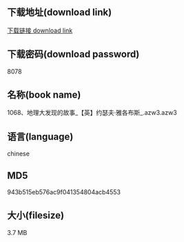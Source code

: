 ## 下载地址(download link)
[下载链接 download link](https://voluble-croquembouche-d321dc.netlify.app/?s=1068%E3%80%81%E5%9C%B0%E7%90%86%E5%A4%A7%E5%8F%91%E7%8E%B0%E7%9A%84%E6%95%85%E4%BA%8B_%E3%80%90%E8%8B%B1%E3%80%91%E7%BA%A6%E7%91%9F%E5%A4%AB%C2%B7%E9%9B%85%E5%90%84%E5%B8%83%E6%96%AF_.azw3)

## 下载密码(download password)
8078

## 名称(book name)
1068、地理大发现的故事_【英】约瑟夫·雅各布斯_.azw3.azw3

## 语言(language)
chinese

## MD5
943b515eb576ac9f041354804acb4553

## 大小(filesize)
3.7 MB
